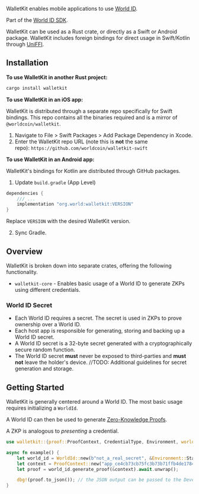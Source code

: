 WalletKit enables mobile applications to use [World ID](https://world.org/world-id).

Part of the [World ID SDK](https://docs.world.org/world-id).

WalletKit can be used as a Rust crate, or directly as a Swift or Android package. WalletKit includes foreign bindings for direct usage in Swift/Kotlin through [UniFFI](https://github.com/mozilla/uniffi-rs).

## Installation

**To use WalletKit in another Rust project:**

```bash
cargo install walletkit
```

**To use WalletKit in an iOS app:**

WalletKit is distributed through a separate repo specifically for Swift bindings. This repo contains all the binaries required and is a mirror of `@worldcoin/walletkit`.

1. Navigate to File > Swift Packages > Add Package Dependency in Xcode.
2. Enter the WalletKit repo URL (note this is **not** the same repo): `https://github.com/worldcoin/walletkit-swift`

**To use WalletKit in an Android app:**

WalletKit's bindings for Kotlin are distributed through GitHub packages.

1. Update `build.gradle` (App Level)

```kotlin
dependencies {
    /// ...
    implementation "org.world:walletkit:VERSION"
}
```

Replace `VERSION` with the desired WalletKit version.

2. Sync Gradle.

## Overview

WalletKit is broken down into separate crates, offering the following functionality.

- `walletkit-core` - Enables basic usage of a World ID to generate ZKPs using different credentials.

### World ID Secret

- Each World ID requires a secret. The secret is used in ZKPs to prove ownership over a World ID.
- Each host app is responsible for generating, storing and backing up a World ID secret.
- A World ID secret is a 32-byte secret generated with a cryptographically secure random function.
- The World ID secret **must** never be exposed to third-parties and **must not** leave the holder's device.
  //TODO: Additional guidelines for secret generation and storage.

## Getting Started

WalletKit is generally centered around a World ID. The most basic usage requires initializing a `WorldId`.

A World ID can then be used to generate [Zero-Knowledge Proofs](https://docs.world.org/world-id/further-reading/zero-knowledge-proofs).

A ZKP is analogous to _presenting_ a credential.

```rust
use walletkit::{proof::ProofContext, CredentialType, Environment, world_id::WorldId};

async fn example() {
    let world_id = WorldId::new(b"not_a_real_secret", &Environment::Staging);
    let context = ProofContext::new("app_ce4cb73cb75fc3b73b71ffb4de178410", Some("my_action".to_string()), None, CredentialType::Orb);
    let proof = world_id.generate_proof(&context).await.unwrap();

    dbg!(proof.to_json()); // the JSON output can be passed to the Developer Portal, World ID contracts, etc. for verification
}
```
